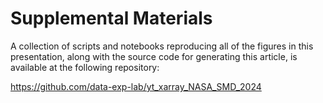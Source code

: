 # Supplemental Materials 

A collection of scripts and notebooks reproducing all of the figures in this presentation, along with the source code for generating this article, is available at the following repository: 

https://github.com/data-exp-lab/yt_xarray_NASA_SMD_2024 

